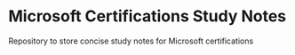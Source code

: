 # Microsoft Certifications Study Notes
Repository to store concise study notes for Microsoft certifications
